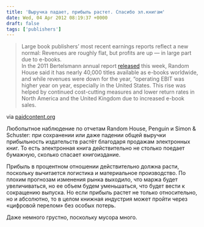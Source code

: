 ```yaml
---
title: 'Выручка падает, прибыль растет. Спасибо эл.книгам'
date: Wed, 04 Apr 2012 08:19:37 +0000
draft: false
tags: ['publishers']
---
```


> Large book publishers’ most recent earnings reports reflect a new normal: Revenues are roughly flat, but profits are up — in large part due to e-books.  
> In the 2011 Bertelsmann annual report [released](https://cms.bertelsmann.de/bertelsmann_corp/wms41/customers/bmir/pdf/Annual_Report_2011.pdf "released") this week, Random House said it has nearly 40,000 titles available as e-books worldwide, and while revenues were down for the year, “operating EBIT was higher year on year, especially in the United States. This rise was helped by continued cost-cutting measures and lower return rates in North America and the United Kingdom due to increased e-book sales.

via [paidcontent.org](http://paidcontent.org/2012/03/30/419-thanks-to-e-books-book-publishers-find-flat-is-the-new-up/)

Любопытное наблюдение по отчетам Random House, Penguin и Simon & Schuster: при сохранении или даже падении общей выручки прибыльность издательств растёт благодаря продажам электронных книг. То есть электронная книга действительно не столько поедает бумажную, сколько спасает книгоиздание.

Прибыль в процентном отношении действительно должна расти, поскольку вычитается логистика и материальное производство. По плохим прогнозам изменения рынка выходило, что маржа будет увеличиваться, но ее объем будем уменьшаться, что будет вести к сокращению выпуска. Но если прибыль растет не только относительно, но и абсолютно, то в целом книжная индустрия может пройти через «цифровой перелом» без особых потерь.

Даже немного грустно, поскольку мусора много.